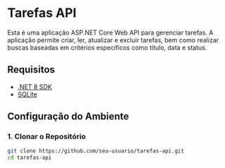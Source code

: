 # Tarefas API

Esta é uma aplicação ASP.NET Core Web API para gerenciar tarefas. A aplicação permite criar, ler, atualizar e excluir tarefas, bem como realizar buscas baseadas em critérios específicos como título, data e status.

## Requisitos

- [.NET 8 SDK](https://dotnet.microsoft.com/download/dotnet/6.0)
- [SQLite](https://www.sqlite.org/download.html)

## Configuração do Ambiente

### 1. Clonar o Repositório

```bash
git clone https://github.com/seu-usuario/tarefas-api.git
cd tarefas-api
